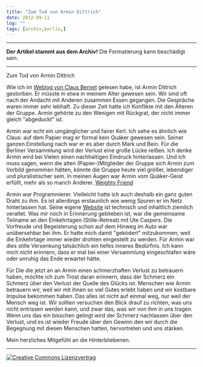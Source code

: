 ```yaml
---
title: "Zum Tod von Armin Dittrich"
date: 2012-09-11
log: ""
tags: [archiv,berlin,]
---
```

<hr><b>Der Artikel stammt aus dem Archiv!</b> Die Formatierung kann beschädigt sein.<hr>

Zum Tod von Armin Dittrich

Wie ich im <a href="http://quaekernachrichten.blogspot.de/2012/09/armin-dittrich-verstorben.html">Weblog von Claus Bernet</a> gelesen habe, ist Armin Dittrich gestorben. Er müsste in etwa in meinem Alter gewesen sein. Wir sind oft nach der Andacht mit Anderen zusammen Essen gegangen. Die Gespräche waren immer sehr lebhaft. Zu dieser Zeit hatte ich Konflikte mit den Älteren der Gruppe.  Armin gehörte zu den Wenigen mit Rückgrat,  der nicht immer gleich "abgeduckt" ist. 
<!--break-->
Armin war echt ein umgänglicher und fairer Kerl. Ich sehe es ähnlich wie Claus: auf dem Papier mag er formal kein Quäker gewesen sein. Seiner ganzen Einstellung nach war er es aber durch Mark und Bein. Für die Berliner Versammlung wird der Verlust eine große Lücke reißen. Ich denke Armin wird bei Vielen einen nachhaltigen Eindruck hinterlassen. Und ich muss sagen, wenn die alten (Papier-)Mitglieder der Gruppe sich Armin zum Vorbild genommen hätten, könnte die Gruppe heute viel größer, lebendiger und pluralistischer sein. In meinen Augen war Armin vom Quäker-Geist erfüllt, mehr als so manch Anderer. <a href="http://de.wikipedia.org/wiki/Glossar_Qu%C3%A4kertum#Weighty_Friends">Weighty Friend</a>

Armin war Programmierer. Vielleicht hatte ich auch deshalb ein ganz guten Draht zu ihm. Es ist allerdings erstaunlich wie wenig Spuren er im Netz hinterlassen hat. Seine eigene <a href="http://armindittrich.de">Website</a> ist technisch und inhaltlich ziemlich veraltet. Was mir noch in Erinnerung geblieben ist, war die gemeinsame Teilname an den Einkehrtagen (Stille-Retreat) mit Ute Caspers. Die Vorfreude und Begeisterung schon auf dem Hinweg im Auto war unübersehbar bei ihm. Er hatte mich damit "geködert" mitzukommen, weil die Einkehrtage immer wieder drohten eingestellt zu werden. Für Armin war dies stille Versenkung tatsächlich ein tiefes inneres Bedürfnis. Ich kann mich nicht erinnern, dass er mal bei einer Versammlung eingeschlafen wäre oder unruhig das Ende erwartet hätte. 

Für Die die jetzt an an Armin einen schmerzhaften Verlust zu betrauern haben, möchte ich zum Trost daran erinnern, dass der Schmerz ein Schmerz über den Verlust der Quelle des Glücks ist. Menschen wie Armin betrauern wir, weil wir mit ihnen so viel Gutes erlebt haben und wir kostbare Impulse bekommen haben. Das alles ist nicht auf einmal weg, nur weil der Mensch weg ist. Wir sollten versuchen den Blick drauf zu richten,  was uns nicht entrissen werden kann, und zwar das, was wir von ihm in uns tragen. Wenn uns das ein bisschen gelingt wird der Schmerz nachlassen über den Verlust, und es ist wieder Freude über den Gewinn den wir durch die Begegnung mit diesen Menschen hatten, hervortreten und uns stärken.   

Mein herzliches Mitgefühl an die Hinterbliebenen.

<hr>
<a rel="license" href="http://creativecommons.org/licenses/by-sa/3.0/">
<img alt="Creative Commons Lizenzvertrag" style="border-width:0" src="http://i.creativecommons.org/l/by-sa/3.0/88x31.png" />
</a>

